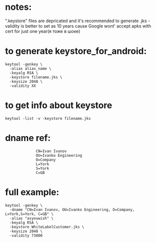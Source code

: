 # notes:
".keystore" files are depricated and it's recommended to generate .jks
-validity is better to set as 10 years cause Google wont' accept apks with cert for just one year(я тоже в шоке)

# to generate keystore_for_android:
```
keytool -genkey \
  -alias alias_name \
  -keyalg RSA \
  -keystore filename.jks \
  -keysize 2048 \
  -validity XX
```

# to get info about keystore
```
keytool -list -v -keystore filename.jks
```

# dname ref:
```
              CN=Ivan Ivanov
              OU=Ivanko Engineering
              O=Company
              L=York
              S=York
              C=GB
```

# full example:
```
keytool -genkey \
  -dname "CN=Ivan Ivanov, OU=Ivanko Engineering, O=Company, L=York,S=York, C=GB" \
  -alias "asyouwish" \
  -keyalg RSA \
  -keystore WhiteLabelCustomer.jks \
  -keysize 2048 \
  -validity 73000
```
